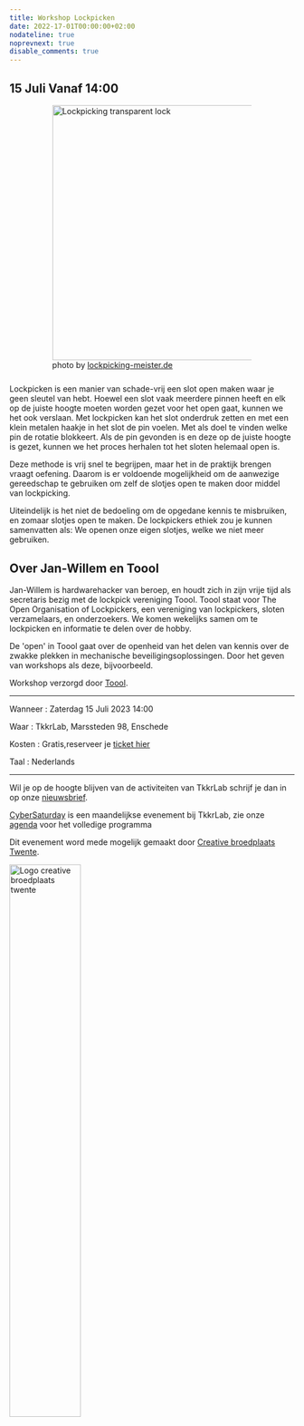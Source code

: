 ```yaml
---
title: Workshop Lockpicken
date: 2022-17-01T00:00:00+02:00
nodateline: true
noprevnext: true
disable_comments: true
---
```


## 15 Juli Vanaf 14:00 ##


<div style="margin: 0 15% 5%;">
<img src="/images/lockpicking-meister_de.webp" width="450px"  alt="Lockpicking transparent lock">photo by <a href='https://lockpicking-meister.de'>lockpicking-meister.de</a>
</div>


Lockpicken is een manier van schade-vrij een slot open maken waar je geen sleutel van hebt. Hoewel een slot vaak meerdere pinnen heeft en elk op de juiste hoogte moeten worden gezet voor het open gaat, kunnen we het ook verslaan. Met lockpicken kan het slot onderdruk zetten en met een klein metalen haakje in het slot de pin voelen. Met als doel te vinden welke pin de rotatie blokkeert. Als de pin gevonden is en deze op de juiste hoogte is gezet, kunnen we het proces herhalen tot het sloten helemaal open is.

Deze methode is vrij snel te begrijpen, maar het in de praktijk brengen vraagt oefening. Daarom is er voldoende mogelijkheid om de aanwezige gereedschap te gebruiken om zelf de slotjes open te maken door middel van lockpicking.

Uiteindelijk is het niet de bedoeling om de opgedane kennis te misbruiken, en zomaar slotjes open te maken. De lockpickers ethiek zou je kunnen samenvatten als: We openen onze eigen slotjes, welke we niet meer gebruiken.


## Over Jan-Willem en Toool
Jan-Willem is hardwarehacker van beroep, en houdt zich in zijn vrije tijd als secretaris bezig met de lockpick vereniging Toool. Toool staat voor The Open Organisation of Lockpickers, een vereniging van lockpickers, sloten verzamelaars, en onderzoekers. We komen wekelijks samen om te lockpicken en informatie te delen over de hobby.

De 'open' in Toool gaat over de openheid van het delen van kennis over de zwakke plekken in mechanische beveiligingsoplossingen. Door het geven van workshops als deze, bijvoorbeeld.

Workshop verzorgd door [Toool](https://toool.nl/). 

<hr>

Wanneer : Zaterdag 15 Juli 2023 14:00

Waar : TkkrLab, Marssteden 98, Enschede

Kosten : Gratis,reserveer je [ticket hier](https://tickets.tkkrlab.space/TkkrLab/jpltg/)

Taal : Nederlands

<hr>

Wil je op de hoogte blijven van de activiteiten van TkkrLab schrijf je dan in op onze [nieuwsbrief](http://eepurl.com/gLxrLD).

[CyberSaturday](/cybersaturdays/cybersaturday/) is een maandelijkse evenement bij TkkrLab, zie onze [agenda](/agenda/) voor het volledige programma

Dit evenement word mede mogelijk gemaakt door [Creative broedplaats Twente](http://www.creatievebroedplaatsentwente.nl/).

<img width=50% src="/images/Logo-Creatieve-Broedplaatsen-Twente.jpg"  alt="Logo creative broedplaats twente">

